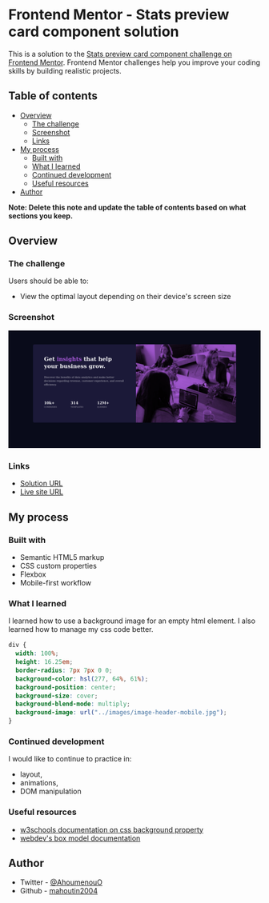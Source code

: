 # Frontend Mentor - Stats preview card component solution

This is a solution to the [Stats preview card component challenge on Frontend Mentor](https://www.frontendmentor.io/challenges/stats-preview-card-component-8JqbgoU62). Frontend Mentor challenges help you improve your coding skills by building realistic projects.

## Table of contents

- [Overview](#overview)
  - [The challenge](#the-challenge)
  - [Screenshot](#screenshot)
  - [Links](#links)
- [My process](#my-process)
  - [Built with](#built-with)
  - [What I learned](#what-i-learned)
  - [Continued development](#continued-development)
  - [Useful resources](#useful-resources)
- [Author](#author)

**Note: Delete this note and update the table of contents based on what sections you keep.**

## Overview

### The challenge

Users should be able to:

- View the optimal layout depending on their device's screen size

### Screenshot

![](./screenshot.png)

### Links

- [Solution URL](https://github.com/mahoutin2004/stats-preview-component)
- [Live site URL](https://mahoutin2004.github.io/stats-preview-component/)

## My process

### Built with

- Semantic HTML5 markup
- CSS custom properties
- Flexbox
- Mobile-first workflow

### What I learned

I learned how to use a background image for an empty html element. I also learned how to manage my css code better.

```css
div {
  width: 100%;
  height: 16.25em;
  border-radius: 7px 7px 0 0;
  background-color: hsl(277, 64%, 61%);
  background-position: center;
  background-size: cover;
  background-blend-mode: multiply;
  background-image: url("../images/image-header-mobile.jpg");
}
```

### Continued development

I would like to continue to practice in:

- layout,
- animations,
- DOM manipulation

### Useful resources

- [w3schools documentation on css background property](https://www.w3schools.com/css/css_background.asp)
- [webdev's box model documentation](https://web.dev/learn/css/box-model/)

## Author

- Twitter - [@AhoumenouO](https://www.twitter.com/AhoumenouO)
- Github - [mahoutin2004](https://github.com/mahoutin2004)

